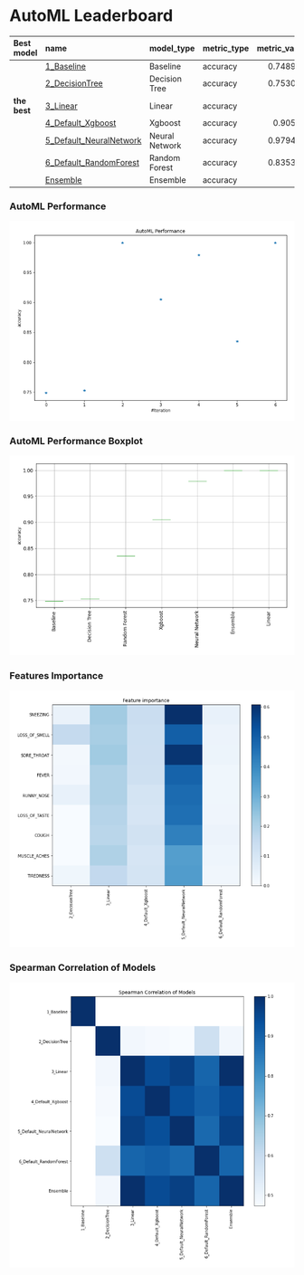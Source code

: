 # AutoML Leaderboard

| Best model   | name                                                         | model_type     | metric_type   |   metric_value |   train_time |
|:-------------|:-------------------------------------------------------------|:---------------|:--------------|---------------:|-------------:|
|              | [1_Baseline](1_Baseline/README.md)                           | Baseline       | accuracy      |       0.748971 |         1.03 |
|              | [2_DecisionTree](2_DecisionTree/README.md)                   | Decision Tree  | accuracy      |       0.753086 |         4.57 |
| **the best** | [3_Linear](3_Linear/README.md)                               | Linear         | accuracy      |       1        |         3.44 |
|              | [4_Default_Xgboost](4_Default_Xgboost/README.md)             | Xgboost        | accuracy      |       0.90535  |         5.23 |
|              | [5_Default_NeuralNetwork](5_Default_NeuralNetwork/README.md) | Neural Network | accuracy      |       0.979424 |         2.07 |
|              | [6_Default_RandomForest](6_Default_RandomForest/README.md)   | Random Forest  | accuracy      |       0.835391 |         4.11 |
|              | [Ensemble](Ensemble/README.md)                               | Ensemble       | accuracy      |       1        |         0.51 |

### AutoML Performance
![AutoML Performance](ldb_performance.png)

### AutoML Performance Boxplot
![AutoML Performance Boxplot](ldb_performance_boxplot.png)

### Features Importance
![features importance across models](features_heatmap.png)



### Spearman Correlation of Models
![models spearman correlation](correlation_heatmap.png)

